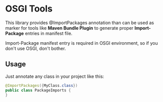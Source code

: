 # OSGI Tools

This library provides @ImportPackages annotation than can be used as marker for tools like **Maven Bundle Plugin** to generate proper **Import-Package** entries in manifest file. 

Import-Package manifest entry is required in OSGI environment, so if you don't use OSGI, don't bother.

## Usage

Just annotate any class in your project like this:

```java
@ImportPackages({MyClass.class})
public class PackageImports {
}
```

